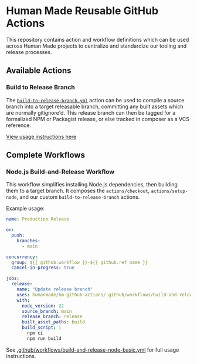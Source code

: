 # Human Made Reusable GitHub Actions

This repository contains action and workflow definitions which can be used across Human Made projects to centralize and standardize our tooling and release processes.

## Available Actions

### Build to Release Branch

The [`build-to-release-branch.yml`](./actions/build-to-release-branch/action.yml) action can be used to compile a source branch into a target releasable branch, committing any built assets which are normally gitignore'd. This release branch can then be tagged for a formalized NPM or Packagist release, or else tracked in composer as a VCS reference.

[View usage instructions here](./actions/build-to-release-branch/)

## Complete Workflows

### Node.js Build-and-Release Workflow

This workflow simplifies installing Node.js dependencies, then building them to a target branch. It composes the `actions/checkout`, `actions/setup-node`, and our custom `build-to-release-branch` actions.

Example usage:

```yml
name: Production Release

on:
  push:
    branches:
      - main

concurrency:
  group: ${{ github.workflow }}-${{ github.ref_name }}
  cancel-in-progress: true

jobs:
  release:
    name: "Update release branch"
    uses: humanmade/hm-github-actions/.github/workflows/build-and-release-node.yml@a9a243d6c42fbff4a967d7ce0a6b307bc77251b7 # v0.1.0
    with:
      node_version: 22
      source_branch: main
      release_branch: release
      built_asset_paths: build
      build_script: |
        npm ci
        npm run build
```
See [.github/workflows/build-and-release-node-basic.yml](./.github/workflows/build-and-release-node.yml) for full usage instructions.
